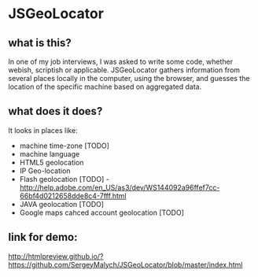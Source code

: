 # JSGeoLocator

## what is this?
In one of my job interviews, I was asked to write some code, whether webish, scriptish or applicable. JSGeoLocator gathers information from several places locally in the computer, using the browser, and guesses the location of the specific machine based on aggregated data.

## what does it does?
It looks in places like:
* machine time-zone [TODO]
* machine language
* HTML5 geolocation
* IP Geo-location
* Flash geolocation [TODO] - http://help.adobe.com/en_US/as3/dev/WS144092a96ffef7cc-66bf4d0212658dde8c4-7fff.html
* JAVA geolocation [TODO]
* Google maps cahced account geolocation [TODO]

## link for demo:
http://htmlpreview.github.io/?https://github.com/SergeyMalych/JSGeoLocator/blob/master/index.html
